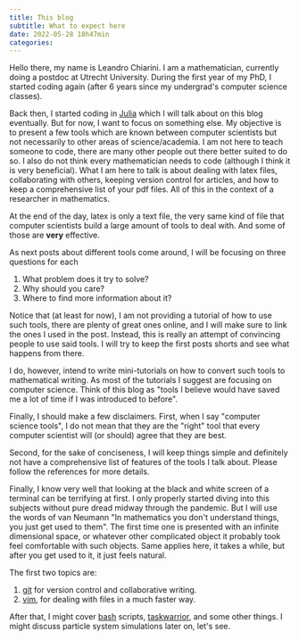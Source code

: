 ```yaml
---
title: This blog
subtitle: What to expect here
date: 2022-05-28 18h47min
categories: 
---
```


Hello there, my name is Leandro Chiarini. I am a mathematician, currently doing
a postdoc at Utrecht University. During the first year of my PhD, I started
coding again (after 6 years since my undergrad's computer science classes). 

Back then, I started coding in [Julia](https://julialang.org/) which I will talk
about on this blog eventually. But for now, I want to focus on something else.
My objective is to present a few tools which are known between computer
scientists but not necessarily to other areas of science/academia. 
I am not here to teach someone to code, there are many other people out there
better suited to do so. I also do not think every mathematician needs to code
(although I think it is very beneficial). What I am here to talk is about
dealing with latex files, collaborating with others, keeping version control for
articles, and how to keep a comprehensive list of your pdf files. All of this in
the context of a researcher in mathematics.

At the end of the day, latex is only a text file, the very same kind of file
that computer scientists build a large amount of tools to deal with. And
some of those are **very** effective. 

As next posts about different tools come around, I will be focusing on three
questions for each
1. What problem does it try to solve?
2. Why should you care?
3. Where to find more information about it?

Notice that (at least for now), I am not providing a tutorial of how to use such
tools, there are plenty of great ones online, and I will make sure to link the
ones I used in the post. Instead, this is really an attempt of convincing people
to use said tools. I will try to keep the first posts shorts and see what
happens from there.

I do, however, intend to write mini-tutorials on how to convert such tools to
mathematical writing. As most of the tutorials I suggest are focusing on
computer science. Think of this blog as "tools I believe would have saved me a
lot of time if I was introduced to before". 

Finally, I should make a few disclaimers. First, when I say "computer science
tools",  I do not mean that they are the "right" tool  that every computer
scientist will (or should) agree that they are best.

Second, for the sake of conciseness,  I will keep things simple and definitely
not have a comprehensive list of features of the tools I talk about. Please
follow the references for more details.

Finally, I know very well that looking at the black and white screen of a
terminal can be terrifying at first. I only properly started diving into this
subjects without pure dread midway through the pandemic. But I will use the
words of van Neumann "In mathematics you don't understand things, you just get
used to them". The first time one is presented with an infinite dimensional
space, or whatever other complicated object it probably took feel
comfortable with such objects. Same applies here, it takes a while, but after
you get used to it, it just feels natural. 

The first two topics are:
1. [git](https://en.wikipedia.org/wiki/Git)  for version control and collaborative writing.
2. [vim](https://en.wikipedia.org/wiki/Vim_(text_editor)), for dealing with files in a much faster way.

After that, I might cover [bash](https://en.wikipedia.org/wiki/Bash_(Unix_shell)) scripts, [taskwarrior](https://taskwarrior.org/), and some other things. I
might discuss particle system simulations later on, let's see.

